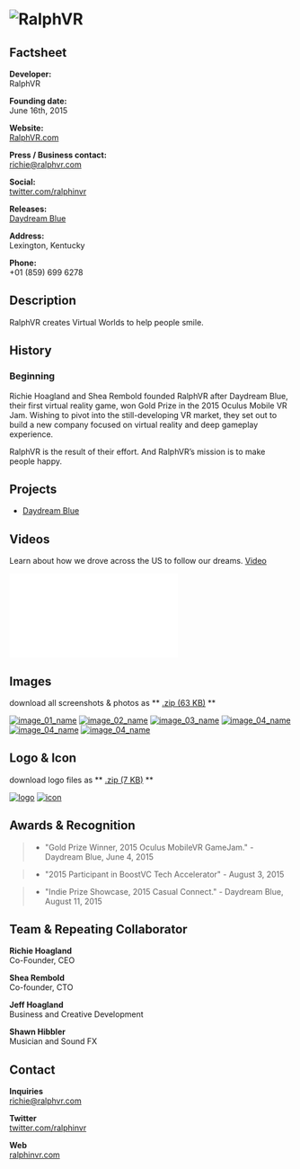 # ![RalphVR](assets/images/header.png)

## Factsheet

**Developer:**  
RalphVR

**Founding date:**  
June 16th, 2015

**Website:**  
[RalphVR.com][homepage]

**Press / Business contact:**  
[richie@ralphvr.com][contact]

**Social:**  
[twitter.com/ralphinvr][twitter]  
<!--[facebook.com/companyname][facebook]
[Skype](callto:companyskypename)-->

**Releases:**  
[Daydream Blue][daydreamblue_project]

**Address:**  
Lexington, Kentucky

**Phone:**  
+01 (859) 699 6278

## Description

RalphVR creates Virtual Worlds to help people smile.

## History

### Beginning

Richie Hoagland and Shea Rembold founded RalphVR after Daydream Blue, their first virtual reality game, won Gold Prize in the 2015 Oculus Mobile VR Jam.  Wishing to pivot into the still-developing VR market, they  set out to build a new company focused on virtual reality and deep gameplay experience.

RalphVR is the result of their effort.  And RalphVR’s mission is to make people happy.    

## Projects

* [Daydream Blue][daydreamblue_project]

## Videos

Learn about how we drove across the US to follow our dreams. [Video](https://youtu.be/5bHpfxXK8b8 "RalphVR heads to California")  

<iframe src="//www.youtube.com/embed/5bHpfxXK8b8" frameborder="0" allowfullscreen></iframe>

<br>

## Images

download all screenshots & photos as ** [.zip (63 KB)](assets/images/images.zip "Images zip") **

[![image_01_name](assets/images/image_01.png)](assets/images/image_01.png)
[![image_02_name](assets/images/image_02.png)](assets/images/image_02.png)
[![image_03_name](assets/images/image_03.png)](assets/images/image_03.png)
[![image_04_name](assets/images/image_04.png)](assets/images/image_04.png)
[![image_04_name](assets/images/image_05.png)](assets/images/image_05.png)
[![image_04_name](assets/images/image_06.png)](assets/images/image_06.png)

## Logo & Icon

download logo files as ** [.zip (7 KB)]( assets/images/logo.zip "Logo & Icon zip") **

[![logo](assets/images/logo.png)](assets/images/logo.png "Logo")
[![icon](assets/images/icon.png)](assets/images/icon.png "Icon")

## Awards & Recognition

> * "Gold Prize Winner, 2015 Oculus MobileVR GameJam." - Daydream Blue, June 4, 2015

> * "2015 Participant in BoostVC Tech Accelerator" - August 3, 2015

> * "Indie Prize Showcase, 2015 Casual Connect." - Daydream Blue, August 11, 2015

<!--## Selected Articles

> * "Quote quote quote."  
-- *Person Name, [Website](http://www.website.com/)*


> * "More quotes."  
-- *Person name, [Site](http://geocities.blog.com/)*


## Additional Links

**Company Link #1**  
Link to your company, or some affiliate. Located [here](https://link)

**Company Link #2**  
Another of these. See [here](https://link)-->

## Team & Repeating Collaborator

**Richie Hoagland**  
Co-Founder, CEO

**Shea Rembold**  
Co-founder, CTO

**Jeff Hoagland**  
Business and Creative Development

**Shawn Hibbler**  
Musician and Sound FX

## Contact

**Inquiries**  
[richie@ralphvr.com][contact]

**Twitter**  
[twitter.com/ralphinvr][twitter]

<!--** Facebook**  
[facebook.com/companyname][facebook]-->

**Web**  
[ralphinvr.com][homepage]

<!--- =====================================================================  -->
<!--- Referenced links -->

[homepage]: http://ralphvr.com "RalphVR"

[contact]: mailto:richie@ralphvr.com

<!--- Social -->

[twitter]: https://twitter.com/ralphinvr
[facebook]: https://facebook.com/companyname
[skype]: callto:companyskypename

<!--- Projects  -->

[daydreamblue_project]: projects/daydreamblue/
